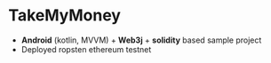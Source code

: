 # TakeMyMoney

* **Android** (kotlin, MVVM) + **Web3j** + **solidity** based sample project
* Deployed ropsten ethereum testnet
